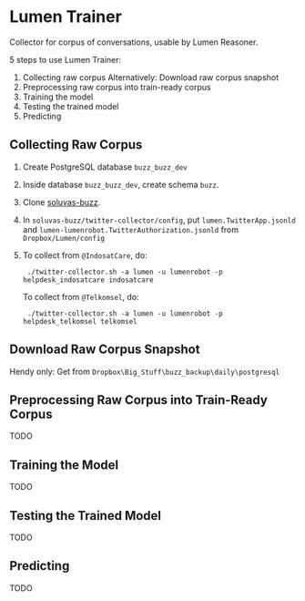 # Lumen Trainer

Collector for corpus of conversations, usable by Lumen Reasoner.

5 steps to use Lumen Trainer:

1. Collecting raw corpus
    Alternatively: Download raw corpus snapshot
2. Preprocessing raw corpus into train-ready corpus
3. Training the model
4. Testing the trained model
5. Predicting

## Collecting Raw Corpus

1. Create PostgreSQL database `buzz_buzz_dev`
2. Inside database `buzz_buzz_dev`, create schema `buzz`.
3. Clone [soluvas-buzz](https://github.com/soluvas/soluvas-buzz).
4. In `soluvas-buzz/twitter-collector/config`, put `lumen.TwitterApp.jsonld` and `lumen-lumenrobot.TwitterAuthorization.jsonld`
    from `Dropbox/Lumen/config`
5. To collect from `@IndosatCare`, do:

        ./twitter-collector.sh -a lumen -u lumenrobot -p helpdesk_indosatcare indosatcare

    To collect from `@Telkomsel`, do:
    
        ./twitter-collector.sh -a lumen -u lumenrobot -p helpdesk_telkomsel telkomsel

## Download Raw Corpus Snapshot

Hendy only: Get from `Dropbox\Big_Stuff\buzz_backup\daily\postgresql`

## Preprocessing Raw Corpus into Train-Ready Corpus

TODO

## Training the Model

TODO

## Testing the Trained Model

TODO

## Predicting

TODO

